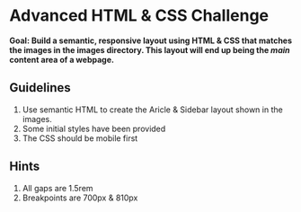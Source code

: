 # Advanced HTML & CSS Challenge

**Goal: Build a semantic, responsive layout using HTML & CSS that matches the images in the images directory. This layout will end up being the _main_ content area of a webpage.**

## Guidelines

1. Use semantic HTML to create the Aricle & Sidebar layout shown in the images.
2. Some initial styles have been provided
3. The CSS should be mobile first

## Hints

1. All gaps are 1.5rem
2. Breakpoints are 700px & 810px

